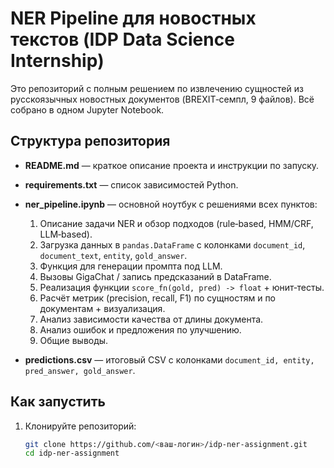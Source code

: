 # NER Pipeline для новостных текстов (IDP Data Science Internship)

Это репозиторий с полным решением по извлечению сущностей из русскоязычных новостных документов (BREXIT‑семпл, 9 файлов). Всё собрано в одном Jupyter Notebook.

## Структура репозитория

- **README.md** — краткое описание проекта и инструкции по запуску.
- **requirements.txt** — список зависимостей Python.
- **ner_pipeline.ipynb** — основной ноутбук с решениями всех пунктов:
  1. Описание задачи NER и обзор подходов (rule‑based, HMM/CRF, LLM‑based).
  2. Загрузка данных в `pandas.DataFrame` с колонками `document_id`, `document_text`, `entity`, `gold_answer`.
  3. Функция для генерации промпта под LLM.
  4. Вызовы GigaChat / запись предсказаний в DataFrame.
  5. Реализация функции `score_fn(gold, pred) -> float` + юнит‑тесты.
  6. Расчёт метрик (precision, recall, F1) по сущностям и по документам + визуализация.
  7. Анализ зависимости качества от длины документа.
  8. Анализ ошибок и предложения по улучшению.
  9. Общие выводы.

- **predictions.csv** — итоговый CSV с колонками `document_id, entity, pred_answer, gold_answer`.

## Как запустить

1. Клонируйте репозиторий:
   ```bash
   git clone https://github.com/<ваш‑логин>/idp-ner-assignment.git
   cd idp-ner-assignment
